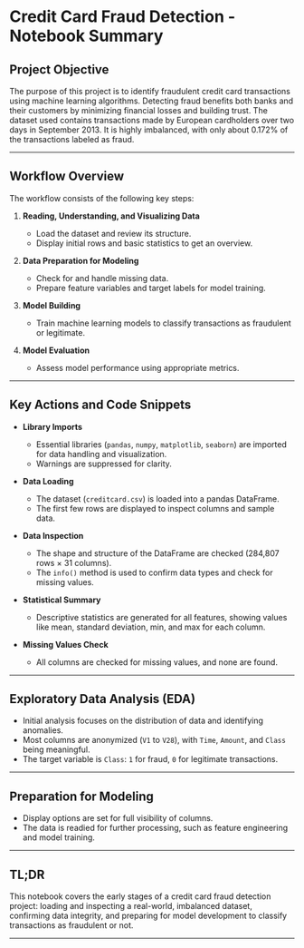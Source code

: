 # Credit Card Fraud Detection - Notebook Summary

## Project Objective

The purpose of this project is to identify fraudulent credit card transactions using machine learning algorithms. Detecting fraud benefits both banks and their customers by minimizing financial losses and building trust. The dataset used contains transactions made by European cardholders over two days in September 2013. It is highly imbalanced, with only about 0.172% of the transactions labeled as fraud.

---

## Workflow Overview

The workflow consists of the following key steps:

1. **Reading, Understanding, and Visualizing Data**
    - Load the dataset and review its structure.
    - Display initial rows and basic statistics to get an overview.

2. **Data Preparation for Modeling**
    - Check for and handle missing data.
    - Prepare feature variables and target labels for model training.

3. **Model Building**
    - Train machine learning models to classify transactions as fraudulent or legitimate.

4. **Model Evaluation**
    - Assess model performance using appropriate metrics.

---

## Key Actions and Code Snippets

- **Library Imports**
    - Essential libraries (`pandas`, `numpy`, `matplotlib`, `seaborn`) are imported for data handling and visualization.
    - Warnings are suppressed for clarity.

- **Data Loading**
    - The dataset (`creditcard.csv`) is loaded into a pandas DataFrame.
    - The first few rows are displayed to inspect columns and sample data.

- **Data Inspection**
    - The shape and structure of the DataFrame are checked (284,807 rows × 31 columns).
    - The `info()` method is used to confirm data types and check for missing values.

- **Statistical Summary**
    - Descriptive statistics are generated for all features, showing values like mean, standard deviation, min, and max for each column.

- **Missing Values Check**
    - All columns are checked for missing values, and none are found.

---

## Exploratory Data Analysis (EDA)

- Initial analysis focuses on the distribution of data and identifying anomalies.
- Most columns are anonymized (`V1` to `V28`), with `Time`, `Amount`, and `Class` being meaningful.
- The target variable is `Class`: `1` for fraud, `0` for legitimate transactions.

---

## Preparation for Modeling

- Display options are set for full visibility of columns.
- The data is readied for further processing, such as feature engineering and model training.

---

## TL;DR

This notebook covers the early stages of a credit card fraud detection project: loading and inspecting a real-world, imbalanced dataset, confirming data integrity, and preparing for model development to classify transactions as fraudulent or not.

---
